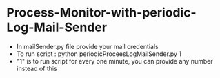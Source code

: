 # Process-Monitor-with-periodic-Log-Mail-Sender

* In mailSender.py file provide your mail credentials
* To run script : python  periodicProceesLogMailSender.py 1
* "1" is to run script for every one minute, you can provide any number instead of this
